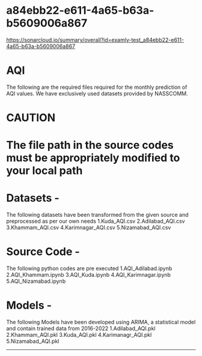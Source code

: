 # a84ebb22-e611-4a65-b63a-b5609006a867
https://sonarcloud.io/summary/overall?id=examly-test_a84ebb22-e611-4a65-b63a-b5609006a867

# AQI
The following are the required files required for the monthly prediction of AQI values.
We have exclusively used datasets provided by NASSCOMM.
# CAUTION
# The file path in the source codes must be appropriately modified to your local path



# Datasets -
The following datasets have been transformed from the given source and preprocessed as per our own needs
1.Kuda_AQI.csv
2.Adilabad_AQI.csv
3.Khammam_AQI.csv
4.Karimnagar_AQI.csv
5.Nizamabad_AQI.csv


# Source Code - 
The following python codes are pre executed
1.AQI_Adilabad.ipynb
2.AQI_Khammam.ipynb
3.AQI_Kuda.ipynb
4.AQI_Karimnagar.ipynb
5.AQI_Nizamabad.ipynb


# Models - 
The following Models have been developed using ARIMA, a statistical model and contain trained data from 2016-2022
1.Adilabad_AQI.pkl
2.Khammam_AQI.pkl
3.Kuda_AQI.pkl
4.Karimanagr_AQI.pkl
5.Nizamabad_AQI.pkl

-----------------------------------------------------------------------------------------------------------------------------------------------------------------------


